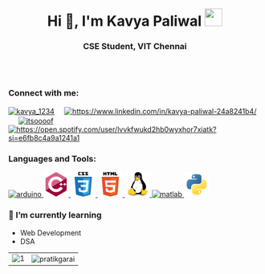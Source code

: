<h1 align="center">Hi 👋, I'm Kavya Paliwal <img src="https://img.icons8.com/color/144/000000/avatar.png" height="35" width="35"/></h1>
<h3 align="center">CSE Student, VIT Chennai</h3>
<br><br>

<h3 align="left">Connect with me:</h3>
<p align="left">
<a href="https://twitter.com/kavya_1234" target="blank"><img align="center" src="https://img.icons8.com/office/40/000000/twitter.png" alt="kavya_1234" height="50" width="50" /></a> &nbsp;&nbsp;&nbsp;
<a href="https://linkedin.com/in/https://www.linkedin.com/in/kavya-paliwal-24a8241b4/" target="blank"><img align="center" src="https://img.icons8.com/office/40/000000/linkedin.png" alt="https://www.linkedin.com/in/kavya-paliwal-24a8241b4/" height="50" width="50" /></a>&nbsp;&nbsp;&nbsp;&nbsp;
<a href="https://instagram.com/itsoooof" target="blank"><img align="center" src="https://img.icons8.com/office/40/000000/instagram-new.png" alt="itsoooof" height="50" width="50" /></a> &nbsp;&nbsp;&nbsp;
<a href="https://open.spotify.com/user/lvvkfwukd2hb0wyxhor7xiatk?si=e6fb8c4a9a1241a1" target="blank"><img align="center" src="https://img.icons8.com/office/40/000000/spotify.png" alt="https://open.spotify.com/user/lvvkfwukd2hb0wyxhor7xiatk?si=e6fb8c4a9a1241a1" height="50" width="50"/></a>
</p>


<h3 align="left">Languages and Tools:</h3>
<p align="left"> <a href="https://www.arduino.cc/" target="_blank"> <img src="https://cdn.worldvectorlogo.com/logos/arduino-1.svg" alt="arduino" width="50" height="50"/> </a> <a href="https://www.w3schools.com/cpp/" target="_blank"> <img src="https://raw.githubusercontent.com/devicons/devicon/master/icons/cplusplus/cplusplus-original.svg" alt="cplusplus" width="50" height="50"/> </a> <a href="https://www.w3schools.com/css/" target="_blank"> <img src="https://raw.githubusercontent.com/devicons/devicon/master/icons/css3/css3-original-wordmark.svg" alt="css3" width="50" height="50"/> </a> <a href="https://www.w3.org/html/" target="_blank"> <img src="https://raw.githubusercontent.com/devicons/devicon/master/icons/html5/html5-original-wordmark.svg" alt="html5" width="50" height="50"/> </a> <a href="https://www.linux.org/" target="_blank"> <img src="https://raw.githubusercontent.com/devicons/devicon/master/icons/linux/linux-original.svg" alt="linux" width="50" height="50"/> </a> <a href="https://www.mathworks.com/" target="_blank"> <img src="https://upload.wikimedia.org/wikipedia/commons/2/21/Matlab_Logo.png" alt="matlab" width="50" height="50"/> </a> <a href="https://www.python.org" target="_blank"> <img src="https://raw.githubusercontent.com/devicons/devicon/master/icons/python/python-original.svg" alt="python" width="50" height="50"/> </a> </p>

### 🌱 I’m currently learning
- Web Development
- DSA 

<table>
  <tr>
    <td><img src="https://github-readme-stats.vercel.app/api?username=itsooof&theme=radical&show_icons=true&include_all_commits=true&count_private=true"  display=block width=100% height=auto alt="1"></td>
    <td><img align="center" src="https://github-readme-streak-stats.herokuapp.com/?user=itsooof&theme=radical" alt="pratikgarai" /></td>
   </tr>
</table>
